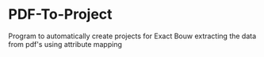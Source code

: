 # PDF-To-Project
 Program to automatically create projects for Exact Bouw extracting the data from pdf's using attribute mapping

